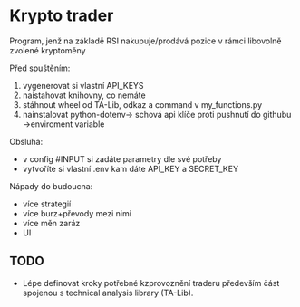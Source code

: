 # Krypto trader

Program, jenž na základě RSI nakupuje/prodává pozice v rámci libovolně zvolené kryptoměny

Před spuštěním:

1. vygenerovat si vlastní API_KEYS
2. naistahovat knihovny, co nemáte
3. stáhnout wheel od TA-Lib, odkaz a command v my_functions.py
4. nainstalovat python-dotenv-> schová api klíče proti pushnutí do githubu ->enviroment variable

Obsluha:

- v config #INPUT si zadáte parametry dle své potřeby
- vytvoříte si vlastní .env kam dáte API_KEY a SECRET_KEY

Nápady do budoucna:

- více strategií
- více burz+převody mezi nimi
- více měn zaráz
- UI

## TODO

- Lépe definovat kroky potřebné kzprovoznění traderu především část spojenou s technical analysis library (TA-Lib).
